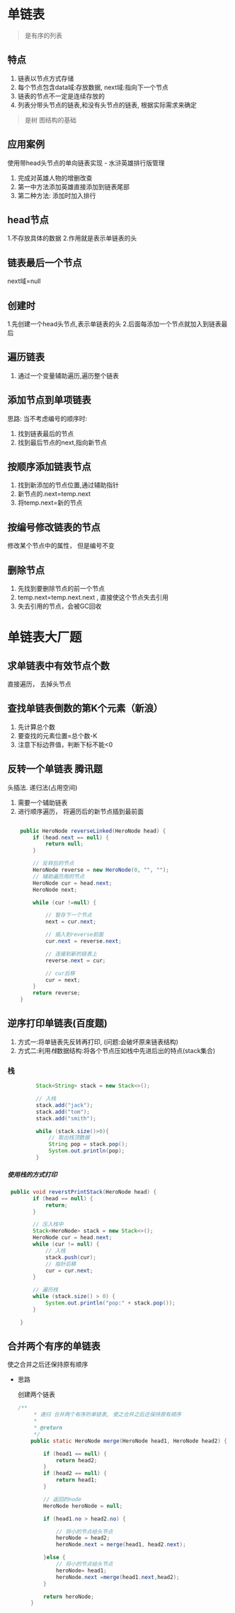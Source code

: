# 单链表
> 是有序的列表

## 特点
1. 链表以节点方式存储
2. 每个节点包含data域:存放数据, next域:指向下一个节点
3. 链表的节点不一定是连续存放的
4. 列表分带头节点的链表,和没有头节点的链表, 根据实际需求来确定

> 是树 图结构的基础

## 应用案例
使用带head头节点的单向链表实现 - 水浒英雄排行版管理
1. 完成对英雄人物的增删改查
2. 第一中方法添加英雄直接添加到链表尾部
3. 第二种方法: 添加时加入排行


## head节点
1.不存放具体的数据
2.作用就是表示单链表的头


## 链表最后一个节点
next域=null


## 创建时
1.先创建一个head头节点,表示单链表的头
2.后面每添加一个节点就加入到链表最后


## 遍历链表
1. 通过一个变量辅助遍历,遍历整个链表


## 添加节点到单项链表
思路: 当不考虑编号的顺序时:
1. 找到链表最后的节点
2. 找到最后节点的next,指向新节点

## 按顺序添加链表节点
1. 找到新添加的节点位置,通过辅助指针
2. 新节点的.next=temp.next
3. 将temp.next=新的节点   


## 按编号修改链表的节点

修改某个节点中的属性， 但是编号不变

## 删除节点

1. 先找到要删除节点的前一个节点
2. temp.next=temp.next.next , 直接使这个节点失去引用
3. 失去引用的节点，会被GC回收

# 单链表大厂题

## 求单链表中有效节点个数

直接遍历， 去掉头节点

## 查找单链表倒数的第K个元素（新浪）

1. 先计算总个数
2. 要查找的元素位置=总个数-K
3. 注意下标边界值，判断下标不能<0

## 反转一个单链表 腾讯题

头插法. 递归法(占用空间)

1. 需要一个辅助链表
2. 进行顺序遍历， 将遍历后的新节点插到最前面

```java

    public HeroNode reverseLinked(HeroNode head) {
        if (head.next == null) {
            return null;
        }

        // 反转后的节点
        HeroNode reverse = new HeroNode(0, "", "");
        // 辅助遍历用的节点
        HeroNode cur = head.next;
        HeroNode next;

        while (cur !=null) {

            // 暂存下一个节点
            next = cur.next;

            // 插入到reverse前面
            cur.next = reverse.next;

            // 连接到新的链表上
            reverse.next = cur;

            // cur后移
            cur = next;
        }
        return reverse;
    }
```

## 逆序打印单链表(百度题)

1. 方式一:将单链表先反转再打印, (问题:会破坏原来链表结构)
2. 方式二:利用*栈*数据结构:将各个节点压如栈中先进后出的特点(stack集合)

### 栈

```java
         Stack<String> stack = new Stack<>();

         // 入栈
         stack.add("jack");
         stack.add("tom");
         stack.add("smith");

         while (stack.size()>0){
             // 取出栈顶数据
             String pop = stack.pop();
             System.out.println(pop);
         }
```



##### 使用栈的方式打印



```java
 public void reverstPrintStack(HeroNode head) {
        if (head == null) {
            return;
        }

        // 压入栈中
        Stack<HeroNode> stack = new Stack<>();
        HeroNode cur = head.next;
        while (cur != null) {
            // 入栈
            stack.push(cur);
            // 指针后移
            cur = cur.next;
        }

        // 遍历栈
        while (stack.size() > 0) {
            System.out.println("pop:" + stack.pop());
        }

    }
```



## 合并两个有序的单链表

 使之合并之后还保持原有顺序

- 思路

  创建两个链表

  ```java
  /**
       * 递归 合并两个有序的单链表, 使之合并之后还保持原有顺序
       *
       * @return
       */
      public static HeroNode merge(HeroNode head1, HeroNode head2) {
  
          if (head1 == null) {
              return head2;
          }
          if (head2 == null) {
              return head1;
          }
  
          // 返回的node
          HeroNode heroNode = null;
  
          if (head1.no > head2.no) {
  
              // 将小的节点给头节点
              heroNode = head2;
              heroNode.next = merge(head1, head2.next);
  
          }else {
              // 将小的节点给头节点
              heroNode= head1;
              heroNode.next =merge(head1.next,head2);
          }
  
          return heroNode;
      }
  ```

  





